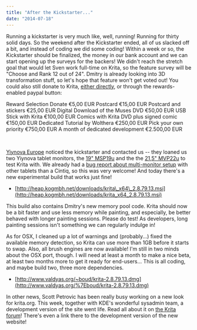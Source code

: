 ```yaml
---
title: "After the Kickstarter..."
date: "2014-07-18"
---
```


Running a kickstarter is very much like, well, running! Running for thirty solid days. So the weekend after the Kickstarter ended, all of us slacked off a bit, and instead of coding we did some coding! Within a week or so, the Kickstarter should be finalized, the money in our bank account and we can start opening up the surveys for the backers! We didn't reach the stretch goal that would let Sven work full-time on Krita, so the feature survey will be "Choose and Rank 12 out of 24". Dmitry is already looking into 3D transformation stuff, so let's hope that feature won't get voted out! You could also still donate to Krita, [either directly](https://krita.org/support-krita), or through the rewards-enabled paypal button:

 Reward Selection Donate €5,00 EUR Postcard €15,00 EUR Postcard and stickers €25,00 EUR Digital Download of the Muses DVD €50,00 EUR USB Stick with Krita €100,00 EUR Comics with Krita DVD plus signed comic €150,00 EUR Dedicated Tutorial by Wolthera €250,00 EUR Pick your own priority €750,00 EUR A month of dedicated development €2.500,00 EUR 

 ![](images/pixel.gif)

[Yiynova Europe](http://www.yiynova.eu/) noticed the kickstarter and contacted us -- they loaned us two Yiynova tablet monitors, the [19" MSP19u](http://www.yiynova.eu/msp19u.php) and the the [21,5" MVP22u](http://www.yiynova.eu/mvp22u.php) to test Krita with. We already had a [bug report about multi-monitor setup](https://bugs.kde.org/show_bug.cgi?id=337101) with other tablets than a Cintiq, so this was very welcome! And today there's a new experimental build that works just fine!

- [http://heap.kogmbh.net/downloads/krita\_x64\_2.8.79.13.msi](http://heap.kogmbh.net/downloads/krita_x64_2.8.79.13.msi)

This build also contains Dmitry's new memory pool code. Krita should now be a bit faster and use less memory while painting, and especially, be better behaved with longer painting sessions. Please do test! As developers, long painting sessions isn't something we can regularly indulge in!

As for OSX, I cleaned up a lot of warnings and (probably...) fixed the available memory detection, so Krita can use more than 1GB before it starts to swap. Also, all brush engines are now available! I'm still in two minds about the OSX port, though. I will need at least a month to make a nice beta, at least two months more to get it ready for end-users... This is all coding, and maybe build two, three more dependencies.

- [http://www.valdyas.org/~boud/krita-2.8.79.13.dmg](http://www.valdyas.org/%7Eboud/krita-2.8.79.13.dmg)

In other news, Scott Petrovic has been really busy working on a new look for krita.org. This week, together with KDE's wonderful sysadmin team, a development version of the site went life. Read all about it on [the Krita forum](https://forum.kde.org/viewtopic.php?f=139&t=121313&start=30#p315077)! There's even a link there to the development version of the new website!
